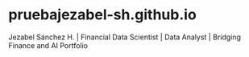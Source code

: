# pruebajezabel-sh.github.io
Jezabel Sánchez H. | Financial Data Scientist | Data Analyst | Bridging Finance and AI Portfolio
